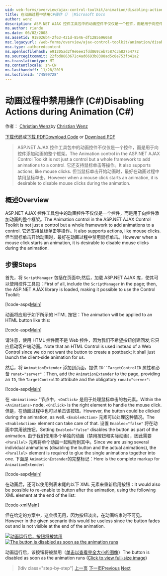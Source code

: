 ```yaml
---
uid: web-forms/overview/ajax-control-toolkit/animation/disabling-actions-during-animation-cs
title: 在动画过程中禁用C#操作（） |Microsoft Docs
author: wenz
description: ASP.NET AJAX 控件工具包中的动画控件不仅仅是一个控件，而是用于向控件添加动画的整个框架。 它还支持操作 。
ms.author: riande
ms.date: 06/02/2008
ms.assetid: 918026b4-2f63-421d-8546-df12856960a8
msc.legacyurl: /web-forms/overview/ajax-control-toolkit/animation/disabling-actions-during-animation-cs
msc.type: authoredcontent
ms.openlocfilehash: e91205ad2f9e6ee1fdd869ceb7587c3a82754772
ms.sourcegitcommit: 22fbd8863672c4ad6693b8388ad5c8e753fb41a2
ms.translationtype: MT
ms.contentlocale: zh-CN
ms.lasthandoff: 11/28/2019
ms.locfileid: "74599728"
---
```

# <a name="disabling-actions-during-animation-c"></a><span data-ttu-id="f32de-104">动画过程中禁用操作 (C#)</span><span class="sxs-lookup"><span data-stu-id="f32de-104">Disabling Actions during Animation (C#)</span></span>

<span data-ttu-id="f32de-105">作者： [Christian Wenz](https://github.com/wenz)</span><span class="sxs-lookup"><span data-stu-id="f32de-105">by [Christian Wenz](https://github.com/wenz)</span></span>

<span data-ttu-id="f32de-106">[下载代码](https://download.microsoft.com/download/f/9/a/f9a26acd-8df4-4484-8a18-199e4598f411/Animation7.cs.zip)或[下载 PDF](https://download.microsoft.com/download/6/7/1/6718d452-ff89-4d3f-a90e-c74ec2d636a3/animation7CS.pdf)</span><span class="sxs-lookup"><span data-stu-id="f32de-106">[Download Code](https://download.microsoft.com/download/f/9/a/f9a26acd-8df4-4484-8a18-199e4598f411/Animation7.cs.zip) or [Download PDF](https://download.microsoft.com/download/6/7/1/6718d452-ff89-4d3f-a90e-c74ec2d636a3/animation7CS.pdf)</span></span>

> <span data-ttu-id="f32de-107">ASP.NET AJAX 控件工具包中的动画控件不仅仅是一个控件，而是用于向控件添加动画的整个框架。</span><span class="sxs-lookup"><span data-stu-id="f32de-107">The Animation control in the ASP.NET AJAX Control Toolkit is not just a control but a whole framework to add animations to a control.</span></span> <span data-ttu-id="f32de-108">它还支持鼠标单击等操作。</span><span class="sxs-lookup"><span data-stu-id="f32de-108">It also supports actions, like mouse clicks.</span></span> <span data-ttu-id="f32de-109">但当鼠标单击开始动画时，最好在动画过程中禁用鼠标单击。</span><span class="sxs-lookup"><span data-stu-id="f32de-109">However when a mouse click starts an animation, it is desirable to disable mouse clicks during the animation.</span></span>

## <a name="overview"></a><span data-ttu-id="f32de-110">概述</span><span class="sxs-lookup"><span data-stu-id="f32de-110">Overview</span></span>

<span data-ttu-id="f32de-111">ASP.NET AJAX 控件工具包中的动画控件不仅仅是一个控件，而是用于向控件添加动画的整个框架。</span><span class="sxs-lookup"><span data-stu-id="f32de-111">The Animation control in the ASP.NET AJAX Control Toolkit is not just a control but a whole framework to add animations to a control.</span></span> <span data-ttu-id="f32de-112">它还支持鼠标单击等操作。</span><span class="sxs-lookup"><span data-stu-id="f32de-112">It also supports actions, like mouse clicks.</span></span> <span data-ttu-id="f32de-113">但当鼠标单击开始动画时，最好在动画过程中禁用鼠标单击。</span><span class="sxs-lookup"><span data-stu-id="f32de-113">However when a mouse click starts an animation, it is desirable to disable mouse clicks during the animation.</span></span>

## <a name="steps"></a><span data-ttu-id="f32de-114">步骤</span><span class="sxs-lookup"><span data-stu-id="f32de-114">Steps</span></span>

<span data-ttu-id="f32de-115">首先，将 `ScriptManager` 包括在页面中;然后，加载 ASP.NET AJAX 库，使其可以使用控件工具包：</span><span class="sxs-lookup"><span data-stu-id="f32de-115">First of all, include the `ScriptManager` in the page; then, the ASP.NET AJAX library is loaded, making it possible to use the Control Toolkit:</span></span>

[!code-aspx[Main](disabling-actions-during-animation-cs/samples/sample1.aspx)]

<span data-ttu-id="f32de-116">动画将应用于如下所示的 HTML 按钮：</span><span class="sxs-lookup"><span data-stu-id="f32de-116">The animation will be applied to an HTML button like this:</span></span>

[!code-aspx[Main](disabling-actions-during-animation-cs/samples/sample2.aspx)]

<span data-ttu-id="f32de-117">请注意，使用 HTML 控件而不是 Web 控件，因为我们不希望按钮创建回发;它只应启动客户端动画。</span><span class="sxs-lookup"><span data-stu-id="f32de-117">Note that an HTML Control is used instead of a Web Control since we do not want the button to create a postback; it shall just launch the client-side animation for us.</span></span>

<span data-ttu-id="f32de-118">然后，将 `AnimationExtender` 添加到页面，提供 `ID``TargetControlID` 属性和必备 `runat="server"`：</span><span class="sxs-lookup"><span data-stu-id="f32de-118">Then, add the `AnimationExtender` to the page, providing an `ID`, the `TargetControlID` attribute and the obligatory `runat="server"`:</span></span>

[!code-aspx[Main](disabling-actions-during-animation-cs/samples/sample3.aspx)]

<span data-ttu-id="f32de-119">在 `<Animations>` "节点中，`<OnClick>` 是用于处理鼠标单击的右元素。</span><span class="sxs-lookup"><span data-stu-id="f32de-119">Within the `<Animations>` node, `<OnClick>` is the right element to handle the mouse click.</span></span> <span data-ttu-id="f32de-120">但是，在动画过程中也可以单击该按钮。</span><span class="sxs-lookup"><span data-stu-id="f32de-120">However, the button could be clicked during the animation, as well.</span></span> <span data-ttu-id="f32de-121">`<EnableAction>` 元素可以处理这种情况。</span><span class="sxs-lookup"><span data-stu-id="f32de-121">The `<EnableAction>` element can take care of that.</span></span> <span data-ttu-id="f32de-122">设置 `Enabled="false"` 将在动画中禁用该按钮。</span><span class="sxs-lookup"><span data-stu-id="f32de-122">Setting `Enabled="false"` disables the button as part of the animation.</span></span> <span data-ttu-id="f32de-123">由于我们使用多个单独的动画（禁用按钮和实际动画），因此需要 `<Parallel>` 元素将单个动画一起粘附到其中。</span><span class="sxs-lookup"><span data-stu-id="f32de-123">Since we are using several individual animations (disabling the button and the actual animations), the `<Parallel>` element is required to glue the single animations together into one.</span></span> <span data-ttu-id="f32de-124">下面是 `AnimationExtender`的完整标记：</span><span class="sxs-lookup"><span data-stu-id="f32de-124">Here is the complete markup for `AnimationExtender`:</span></span>

[!code-aspx[Main](disabling-actions-during-animation-cs/samples/sample4.aspx)]

<span data-ttu-id="f32de-125">在动画后，还可以使用列表末尾的以下 XML 元素来重新启用按钮：</span><span class="sxs-lookup"><span data-stu-id="f32de-125">It would also be possible to re-enable to button after the animation, using the following XML element at the end of the list:</span></span>

[!code-xml[Main](disabling-actions-during-animation-cs/samples/sample5.xml)]

<span data-ttu-id="f32de-126">但在给定的方案中，这会很无用，因为按钮淡出，在动画结束时不可见。</span><span class="sxs-lookup"><span data-stu-id="f32de-126">However in the given scenario this would be useless since the button fades out and is not visible at the end of the animation.</span></span>

<span data-ttu-id="f32de-127">[![动画运行后，按钮将被禁用](disabling-actions-during-animation-cs/_static/image2.png)](disabling-actions-during-animation-cs/_static/image1.png)</span><span class="sxs-lookup"><span data-stu-id="f32de-127">[![The button is disabled as soon as the animation runs](disabling-actions-during-animation-cs/_static/image2.png)](disabling-actions-during-animation-cs/_static/image1.png)</span></span>

<span data-ttu-id="f32de-128">动画运行后，该按钮将被禁用（[单击以查看完全大小的图像](disabling-actions-during-animation-cs/_static/image3.png)）</span><span class="sxs-lookup"><span data-stu-id="f32de-128">The button is disabled as soon as the animation runs ([Click to view full-size image](disabling-actions-during-animation-cs/_static/image3.png))</span></span>

> [!div class="step-by-step"]
> <span data-ttu-id="f32de-129">[上一页](animating-in-response-to-user-interaction-cs.md)
> [下一页](triggering-an-animation-in-another-control-cs.md)</span><span class="sxs-lookup"><span data-stu-id="f32de-129">[Previous](animating-in-response-to-user-interaction-cs.md)
[Next](triggering-an-animation-in-another-control-cs.md)</span></span>
